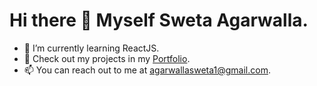 # Hi there 👋 Myself Sweta Agarwalla. 

- 🌱 I’m currently learning ReactJS. 
- 🔭 Check out my projects in my [Portfolio](https://swetaagarwalla.netlify.app/). 
- 📫 You can reach out to me at agarwallasweta1@gmail.com.

<!--
**sweta1308/sweta1308** is a ✨ _special_ ✨ repository because its `README.md` (this file) appears on your GitHub profile.

Here are some ideas to get you started:

- 🔭 I’m currently working on ...
- 🌱 I’m currently learning ...
- 👯 I’m looking to collaborate on ...
- 🤔 I’m looking for help with ...
- 💬 Ask me about ...
- 📫 How to reach me: ...
- 😄 Pronouns: ...
- ⚡ Fun fact: ...
-->
